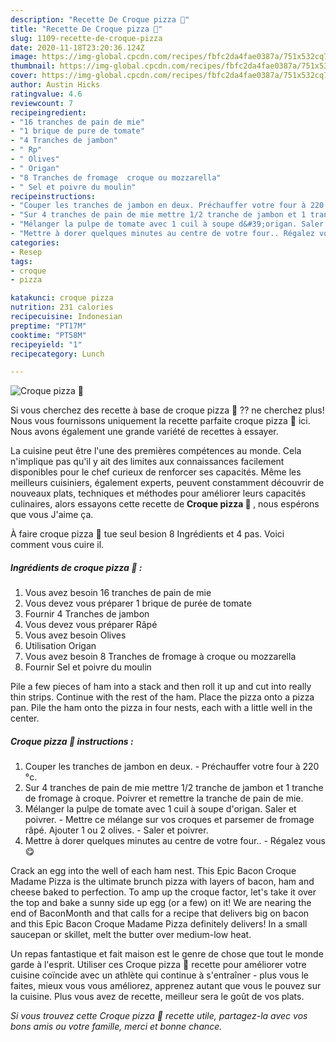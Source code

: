 ```yaml
---
description: "Recette De Croque pizza 🍕"
title: "Recette De Croque pizza 🍕"
slug: 1109-recette-de-croque-pizza
date: 2020-11-18T23:20:36.124Z
image: https://img-global.cpcdn.com/recipes/fbfc2da4fae0387a/751x532cq70/croque-pizza-🍕-photo-principale-de-la-recette.jpg
thumbnail: https://img-global.cpcdn.com/recipes/fbfc2da4fae0387a/751x532cq70/croque-pizza-🍕-photo-principale-de-la-recette.jpg
cover: https://img-global.cpcdn.com/recipes/fbfc2da4fae0387a/751x532cq70/croque-pizza-🍕-photo-principale-de-la-recette.jpg
author: Austin Hicks
ratingvalue: 4.6
reviewcount: 7
recipeingredient:
- "16 tranches de pain de mie"
- "1 brique de pure de tomate"
- "4 Tranches de jambon"
- " Rp"
- " Olives"
- " Origan"
- "8 Tranches de fromage  croque ou mozzarella"
- " Sel et poivre du moulin"
recipeinstructions:
- "Couper les tranches de jambon en deux. Préchauffer votre four à 220 °c."
- "Sur 4 tranches de pain de mie mettre 1/2 tranche de jambon et 1 tranche de fromage à croque. Poivrer et remettre la tranche de pain de mie."
- "Mélanger la pulpe de tomate avec 1 cuil à soupe d&#39;origan. Saler et poivrer. Mettre ce mélange sur vos croques et parsemer de fromage râpé. Ajouter 1 ou 2 olives. Saler et poivrer."
- "Mettre à dorer quelques minutes au centre de votre four.. Régalez vous 😋"
categories:
- Resep
tags:
- croque
- pizza

katakunci: croque pizza 
nutrition: 231 calories
recipecuisine: Indonesian
preptime: "PT17M"
cooktime: "PT58M"
recipeyield: "1"
recipecategory: Lunch

---
```



![Croque pizza 🍕](https://img-global.cpcdn.com/recipes/fbfc2da4fae0387a/751x532cq70/croque-pizza-🍕-photo-principale-de-la-recette.jpg)

Si vous cherchez des recette à base de croque pizza 🍕 ?? ne cherchez plus! Nous vous fournissons uniquement la recette parfaite croque pizza 🍕 ici. Nous avons également une grande variété de recettes à essayer.

La cuisine peut être l'une des premières compétences au monde. Cela n'implique pas qu'il y ait des limites aux connaissances facilement disponibles pour le chef curieux de renforcer ses capacités. Même les meilleurs cuisiniers, également experts, peuvent constamment découvrir de nouveaux plats, techniques et méthodes pour améliorer leurs capacités culinaires, alors essayons cette recette de <strong> Croque pizza 🍕 </strong>, nous espérons que vous J'aime ça.

<!--inarticleads1-->

À faire croque pizza 🍕 tue seul besion 8 Ingrédients et 4 pas. Voici comment vous cuire il.

##### Ingrédients de croque pizza 🍕 :

1. Vous avez besoin 16 tranches de pain de mie
1. Vous devez vous préparer 1 brique de purée de tomate
1. Fournir 4 Tranches de jambon
1. Vous devez vous préparer  Râpé
1. Vous avez besoin  Olives
1. Utilisation  Origan
1. Vous avez besoin 8 Tranches de fromage à croque ou mozzarella
1. Fournir  Sel et poivre du moulin


Pile a few pieces of ham into a stack and then roll it up and cut into really thin strips. Continue with the rest of the ham. Place the pizza onto a pizza pan. Pile the ham onto the pizza in four nests, each with a little well in the center. 

<!--inarticleads2-->

##### Croque pizza 🍕 instructions :

1. Couper les tranches de jambon en deux. - Préchauffer votre four à 220 °c.
1. Sur 4 tranches de pain de mie mettre 1/2 tranche de jambon et 1 tranche de fromage à croque. Poivrer et remettre la tranche de pain de mie.
1. Mélanger la pulpe de tomate avec 1 cuil à soupe d&#39;origan. Saler et poivrer. - Mettre ce mélange sur vos croques et parsemer de fromage râpé. Ajouter 1 ou 2 olives. - Saler et poivrer.
1. Mettre à dorer quelques minutes au centre de votre four.. - Régalez vous 😋


Crack an egg into the well of each ham nest. This Epic Bacon Croque Madame Pizza is the ultimate brunch pizza with layers of bacon, ham and cheese baked to perfection. To amp up the croque factor, let&#39;s take it over the top and bake a sunny side up egg (or a few) on it! We are nearing the end of BaconMonth and that calls for a recipe that delivers big on bacon and this Epic Bacon Croque Madame Pizza definitely delivers! In a small saucepan or skillet, melt the butter over medium-low heat. 

<!--inarticleads1-->

<p>
Un repas fantastique et fait maison est le genre de chose que tout le monde garde à l'esprit. Utiliser ces Croque pizza 🍕 recette pour améliorer votre cuisine coïncide avec un athlète qui continue à s'entraîner - plus vous le faites, mieux vous vous améliorez, apprenez autant que vous le pouvez sur la cuisine. Plus vous avez de recette, meilleur sera le goût de vos plats.
</p>

<p>
<i>Si vous trouvez cette Croque pizza 🍕 recette utile, partagez-la avec vos bons amis ou votre famille, merci et bonne chance.</i>
</p>
